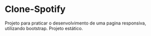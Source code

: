 # Clone-Spotify
Projeto para praticar o desenvolvimento de uma pagina responsiva, utilizando bootstrap. 
Projeto estático.

